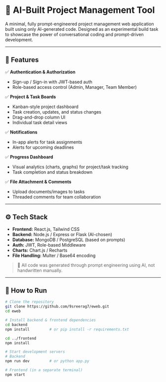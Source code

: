 # 🧠 AI-Built Project Management Tool

A minimal, fully prompt-engineered project management web application built using only AI-generated code. Designed as an experimental build task to showcase the power of conversational coding and prompt-driven development.

---

## 🚀 Features

✅ **Authentication & Authorization**  
- Sign-up / Sign-in with JWT-based auth  
- Role-based access control (Admin, Manager, Team Member)

✅ **Project & Task Boards**  
- Kanban-style project dashboard  
- Task creation, updates, and status changes  
- Drag-and-drop column UI  
- Individual task detail views

✅ **Notifications**  
- In-app alerts for task assignments  
- Alerts for upcoming deadlines

✅ **Progress Dashboard**  
- Visual analytics (charts, graphs) for project/task tracking  
- Task completion and status breakdown

✅ **File Attachment & Comments**  
- Upload documents/images to tasks  
- Threaded comments for team collaboration

---

## ⚙️ Tech Stack

- **Frontend:** React.js, Tailwind CSS  
- **Backend:** Node.js / Express or Flask (AI-chosen)  
- **Database:** MongoDB / PostgreSQL (based on prompts)  
- **Auth:** JWT, Role-based Middleware  
- **Charts:** Chart.js / Recharts  
- **File Handling:** Multer / Base64 encoding

> 📌 All code was generated through prompt engineering using AI, not handwritten manually.

---

## 🧪 How to Run

```bash
# Clone the repository
git clone https://github.com/9sreerag7/eweb.git
cd eweb

# Install backend & frontend dependencies
cd backend
npm install         # or pip install -r requirements.txt

cd ../frontend
npm install

# Start development servers
# Backend
npm run dev         # or python app.py

# Frontend (in a separate terminal)
npm start

